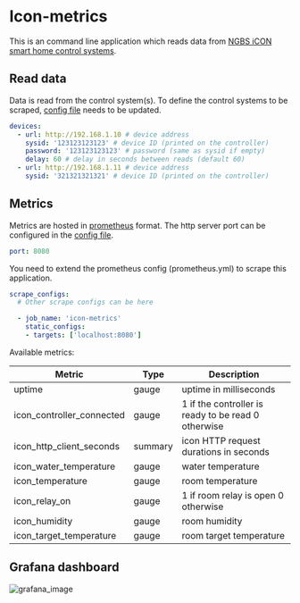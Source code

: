 # Icon-metrics

This is an command line application which reads data from [NGBS iCON smart home control systems](https://www.ngbsh.hu/en/icon.html).

## Read data

Data is read from the control system(s).
To define the control systems to be scraped, [config file](config.yml) needs to be updated.

```yaml
devices:
  - url: http://192.168.1.10 # device address
    sysid: '123123123123' # device ID (printed on the controller)
    password: '123123123123' # password (same as sysid if empty)
    delay: 60 # delay in seconds between reads (default 60)
  - url: http://192.168.1.11 # device address
    sysid: '321321321321' # device ID (printed on the controller)
```

## Metrics

Metrics are hosted in [prometheus](https://prometheus.io/) format.
The http server port can be configured in the [config file](config.yml).

```yaml
port: 8080
```

You need to extend the prometheus config (prometheus.yml) to scrape this application.

```yaml
scrape_configs:
  # Other scrape configs can be here

  - job_name: 'icon-metrics'
    static_configs:
    - targets: ['localhost:8080']
```

Available metrics:

| Metric                    | Type    | Description                                         |
| ------------------------- | ------- | --------------------------------------------------- |
| uptime                    | gauge   | uptime in milliseconds                              |
| icon_controller_connected | gauge   | 1 if the controller is ready to be read 0 otherwise |
| icon_http_client_seconds  | summary | icon HTTP request durations in seconds              |
| icon_water_temperature    | gauge   | water temperature                                   |
| icon_temperature          | gauge   | room temperature                                    |
| icon_relay_on             | gauge   | 1 if room relay is open 0 otherwise                 |
| icon_humidity             | gauge   | room humidity                                       |
| icon_target_temperature   | gauge   | room target temperature                             |

## Grafana dashboard

![grafana_image](https://user-images.githubusercontent.com/6968192/112884441-ce609c00-90cf-11eb-86e5-9dce7dab8e2a.png)
